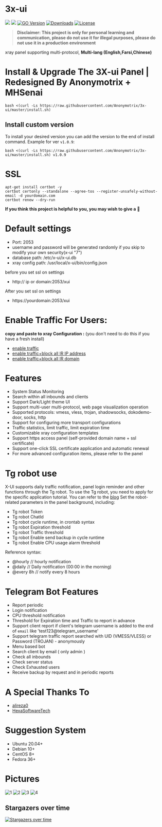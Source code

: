 # 3x-ui
[![](https://img.shields.io/github/v/release/Anonymotrix/3x-ui.svg)](https://github.com/Anonymotrix/3x-ui/releases)
[![](https://img.shields.io/github/actions/workflow/status/Anonymotrix/3x-ui/release.yml.svg)](#)
[![GO Version](https://img.shields.io/github/go-mod/go-version/Anonymotrix/3x-ui.svg)](#)
[![Downloads](https://img.shields.io/github/downloads/Anonymotrix/3x-ui/total.svg)](#)
[![License](https://img.shields.io/badge/license-GPL%20V3-blue.svg?longCache=true)](https://www.gnu.org/licenses/gpl-3.0.en.html)


> **Disclaimer: This project is only for personal learning and communication, please do not use it for illegal purposes, please do not use it in a production environment**

xray panel supporting multi-protocol, **Multi-lang (English,Farsi,Chinese)**

# Install & Upgrade The 3X-ui Panel | Redesigned By Anonymotrix + MHSenai 

```
bash <(curl -Ls https://raw.githubusercontent.com/Anonymotrix/3x-ui/master/install.sh)
```
## Install custom version
To install your desired version you can add the version to the end of install command. Example for ver `v1.0.9`:
```
bash <(curl -Ls https://raw.githubusercontent.com/Anonymotrix/3x-ui/master/install.sh) v1.0.9
```
# SSL
```
apt-get install certbot -y
certbot certonly --standalone --agree-tos --register-unsafely-without-email -d yourdomain.com
certbot renew --dry-run
```

**If you think this project is helpful to you, you may wish to give a** :star2: 

# Default settings

- Port: 2053
- username and password will be generated randomly if you skip to modify your own security(x-ui "7")
- database path: /etc/x-ui/x-ui.db
- xray config path: /usr/local/x-ui/bin/config.json

before you set ssl on settings
- http:// ip or domain:2053/xui

After you set ssl on settings 
- https://yourdomain:2053/xui

# Enable Traffic For Users:

**copy and paste to xray Configuration :** (you don't need to do this if you have a fresh install)
- [enable traffic](./media/enable-traffic.txt)
- [enable traffic+block all IR IP address](./media/enable-traffic+block-IR-IP.txt)
- [enable traffic+block all IR domain](./media/enable-traffic+block-IR-domain.txt)

# Features

- System Status Monitoring
- Search within all inbounds and clients
- Support Dark/Light theme UI
- Support multi-user multi-protocol, web page visualization operation
- Supported protocols: vmess, vless, trojan, shadowsocks, dokodemo-door, socks, http
- Support for configuring more transport configurations
- Traffic statistics, limit traffic, limit expiration time
- Customizable xray configuration templates
- Support https access panel (self-provided domain name + ssl certificate)
- Support one-click SSL certificate application and automatic renewal
- For more advanced configuration items, please refer to the panel

# Tg robot use

X-UI supports daily traffic notification, panel login reminder and other functions through the Tg robot. To use the Tg robot, you need to apply for the specific application tutorial. You can refer to the [blog](https://coderfan.net/how-to-use-telegram-bot-to-alarm-you-when-someone-login-into-your-vps.html)
Set the robot-related parameters in the panel background, including:

- Tg robot Token
- Tg robot ChatId
- Tg robot cycle runtime, in crontab syntax
- Tg robot Expiration threshold
- Tg robot Traffic threshold
- Tg robot Enable send backup in cycle runtime
- Tg robot Enable CPU usage alarm threshold

Reference syntax:

- @hourly // hourly notification
- @daily // Daily notification (00:00 in the morning)
- @every 8h // notify every 8 hours

# Telegram Bot Features

- Report periodic
- Login notification
- CPU threshold notification
- Threshold for Expiration time and Traffic to report in advance
- Support client report if client's telegram username is added to the end of `email` like 'test123@telegram_username'
- Support telegram traffic report searched with UID (VMESS/VLESS) or Password (TROJAN) - anonymously
- Menu based bot
- Search client by email ( only admin )
- Check all inbounds
- Check server status
- Check Exhausted users
- Receive backup by request and in periodic reports

# A Special Thanks To
- [alireza0](https://github.com/alireza0/)
- [HexaSoftwareTech](https://github.com/HexaSoftwareTech/)

# Suggestion System
- Ubuntu 20.04+
- Debian 10+
- CentOS 8+
- Fedora 36+

# Pictures

![1](./media/1.png)
![2](./media/2.png)
![3](./media/3.png)
![4](./media/4.png)

## Stargazers over time

[![Stargazers over time](https://starchart.cc/Anonymotrix/3x-ui.svg)](https://starchart.cc/Anonymotrix/3x-ui)
